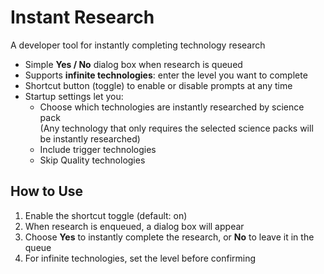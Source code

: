 # Instant Research

A developer tool for instantly completing technology research

- Simple **Yes / No** dialog box when research is queued 
- Supports **infinite technologies**: enter the level you want to complete 
- Shortcut button (toggle) to enable or disable prompts at any time 
- Startup settings let you:  
  - Choose which technologies are instantly researched by science pack  
    (Any technology that only requires the selected science packs will be instantly researched)
  - Include trigger technologies
  - Skip Quality technologies 

## How to Use
1. Enable the shortcut toggle (default: on)  
2. When research is enqueued, a dialog box will appear  
3. Choose **Yes** to instantly complete the research, or **No** to leave it in the queue  
4. For infinite technologies, set the level before confirming  
